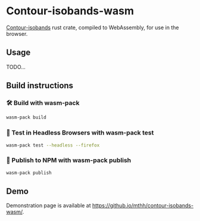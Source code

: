 # Contour-isobands-wasm

[Contour-isobands](https://crates.io/crates/contour-isobands) rust crate, compiled to WebAssembly, for use in the browser.

## Usage

TODO...

## Build instructions

### 🛠️ Build with wasm-pack

```bash
wasm-pack build
```

### 🔬 Test in Headless Browsers with wasm-pack test

```bash
wasm-pack test --headless --firefox
```

### 🎁 Publish to NPM with wasm-pack publish

```bash
wasm-pack publish
```

## Demo

Demonstration page is available at https://github.io/mthh/contour-isobands-wasm/.